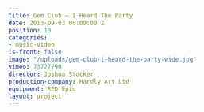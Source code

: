```yaml
---
title: Gem Club — I Heard The Party
date: 2013-09-03 00:00:00 Z
position: 10
categories:
- music-video
is-front: false
image: "/uploads/gem-club-i-heard-the-party-wide.jpg"
vimeo: 73727790
director: Joshua Stocker
production-company: Hardly Art Ltd
equipment: RED Epic
layout: project
---
```


